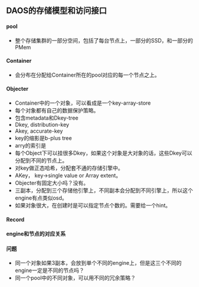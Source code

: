 ## DAOS的存储模型和访问接口
#### pool
- 整个存储集群的一部分空间，包括了每台节点上，一部分的SSD，和一部分的PMem

#### Container
- 会分布在分配给Container所在的pool对应的每一个节点之上。

#### Objecter
- Container中的一个对象，可以看成是一个key-array-store
- 每个对象都有自己的数据保护策略。
- 包含metadata和Dkey-tree
- Dkey, distribution-key
- Akey, accurate-key
- key的缩影是b-plus tree
- arry的索引是
- 每个Object下可以挂很多Dkey，如果这个对象是大对象的话，这些Dkey可以分配到不同的节点上。
- 对key做正态哈希，分配套不通的存储引擎中。
- AKey， key->single value or Array extent。
- Objecter有固定大小吗？没有。
- 三副本，分配到三个存储他引擎上，不同副本会分配到不同引擎上，所以这个engine有点类似osd。
- 如果对象很大，在创建时是可以指定节点个数的。需要给一个hint。

#### Record

#### engine和节点的对应关系

#### 问题
- 同一个对象如果3副本，会放到单个不同的engine上，但是这三个不同的engine一定是不同的节点吗？
- 同一个pool中的不同对象，可以用不同的冗余策略？
